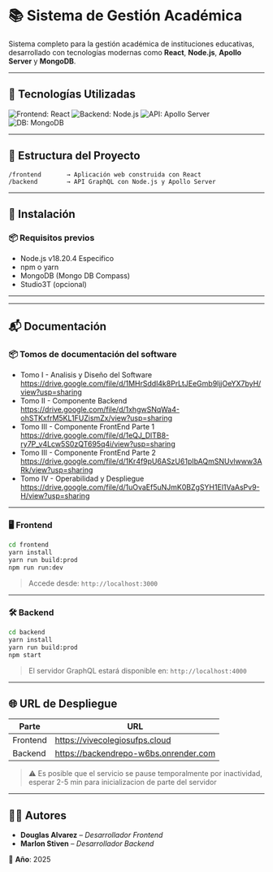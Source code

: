 
# 📚 Sistema de Gestión Académica

Sistema completo para la gestión académica de instituciones educativas, desarrollado con tecnologías modernas como **React**, **Node.js**, **Apollo Server** y **MongoDB**.

---

## 🚀 Tecnologías Utilizadas

![Frontend: React](https://img.shields.io/badge/Frontend-React-blue?logo=react)
![Backend: Node.js](https://img.shields.io/badge/Backend-Node.js-green?logo=nodedotjs)
![API: Apollo Server](https://img.shields.io/badge/API-Apollo--Server-blueviolet?logo=apollo-graphql)
![DB: MongoDB](https://img.shields.io/badge/Database-MongoDB-brightgreen?logo=mongodb)

---

## 🧭 Estructura del Proyecto

```
/frontend       → Aplicación web construida con React
/backend        → API GraphQL con Node.js y Apollo Server
```

---

## 🔧 Instalación

### 📦 Requisitos previos

- Node.js v18.20.4 Especifico 
- npm o yarn  
- MongoDB (Mongo DB Compass)
- Studio3T (opcional)

---


---

## 📬 Documentación

### 📦 Tomos de documentación del software

- Tomo I - Analisis y Diseño del Software  https://drive.google.com/file/d/1MHrSddl4k8PrLtJEeGmb9ljjOeYX7byH/view?usp=sharing
- Tomo II - Componente Backend https://drive.google.com/file/d/1xhgwSNqWa4-ohSTKxfrM5KL1FUZismZx/view?usp=sharing 
- Tomo III - Componente FrontEnd Parte 1 https://drive.google.com/file/d/1eQJ_DlTB8-ry7P_v4Lcw5S0zQT695q4i/view?usp=sharing
- Tomo III - Componente FrontEnd Parte 2 https://drive.google.com/file/d/1Kr4f9pU6ASzU61pIbAQmSNUvlwww3ARk/view?usp=sharing
- Tomo IV - Operabilidad y Despliegue https://drive.google.com/file/d/1uOvaEf5uNJmK0BZgSYH1El1VaAsPv9-H/view?usp=sharing

---

### 🖥️ Frontend

```bash
cd frontend
yarn install
yarn run build:prod
npm run run:dev
```

> Accede desde: `http://localhost:3000`

---

### 🛠️ Backend

```bash
cd backend
yarn install
yarn run build:prod
npm start
```

> El servidor GraphQL estará disponible en: `http://localhost:4000`

---

## 🌐 URL de Despliegue

| Parte     | URL |
|-----------|-----|
| Frontend  | https://vivecolegiosufps.cloud |
| Backend   | https://backendrepo-w6bs.onrender.com |

> ⚠️ Es posible que el servicio se pause temporalmente por inactividad, esperar 2-5 min para inicializacion de parte del servidor
---

## 👨‍💻 Autores

- **Douglas Alvarez** – _Desarrollador Frontend_
- **Marlon Stiven** – _Desarrollador Backend_

📅 **Año**: 2025
